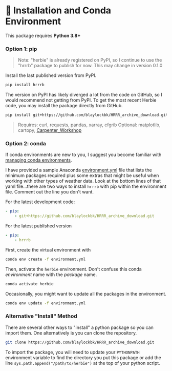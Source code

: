 # 🐍 Installation and Conda Environment

This package requires **Python 3.8+**

### Option 1: pip

> Note: "herbie" is already registered on PyPI, so I continue to use the "hrrrb" package to publish for now. This may change in version 0.1.0

Install the last published version from PyPI.

```bash
pip install hrrrb
```

The version on PyPI has likely diverged a lot from the code on GitHub, so I would recommend not getting from PyPI. To get the most recent Herbie code, you may install the package directly from GitHub.

```bash
pip install git+https://github.com/blaylockbk/HRRR_archive_download.git
```

> Requires: curl, requests, pandas, xarray, cfgrib 
> Optional: matplotlib, cartopy, [Carpenter_Workshop](https://github.com/blaylockbk/Carpenter_Workshop)

### Option 2: conda
If conda environments are new to you, I suggest you become familiar with [managing conda environments](https://docs.conda.io/projects/conda/en/latest/user-guide/tasks/manage-environments.html).

I have provided a sample Anaconda [environment.yml](https://github.com/blaylockbk/HRRR_archive_download/blob/master/environment.yml) file that lists the minimum packages required plus some extras that might be useful when working with other types of weather data. Look at the bottom lines of that yaml file...there are two ways to install `hrrrb` with pip within the environment file. Comment out the line you don't want.

For the latest development code:
```yaml
- pip:
    - git+https://github.com/blaylockbk/HRRR_archive_download.git
```
For the latest published version
```yaml
- pip:
    - hrrrb
```

First, create the virtual environment with 

```bash
conda env create -f environment.yml
```

Then, activate the `herbie` environment. Don't confuse this conda _environment_ name with the _package_ name.

```bash
conda activate herbie
```

Occasionally, you might want to update all the packages in the environment.

```bash
conda env update -f environment.yml
```

### Alternative "Install" Method
There are several other ways to "install" a python package so you can import them. One alternatively is you can clone the repository.

```bash
git clone https://github.com/blaylockbk/HRRR_archive_download.git
```
To import the package, you will need to update your `PYTHONPATH` environment variable to find the directory you put this package or add the line `sys.path.append("/path/to/herbie")` at the top of your python script.

